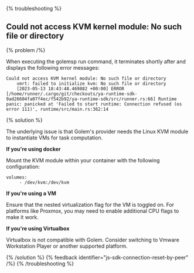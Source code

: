 {% troubleshooting %}

## Could not access KVM kernel module: No such file or directory

{% problem /%}

When executing the golemsp run command, it terminates shortly after and displays the following error messages:

```
Could not access KVM kernel module: No such file or directory
    vmrt: failed to initialize kvm: No such file or directory
    [2023-05-13 18:43:48.469882 +00:00] ERROR [/home/runner/.cargo/git/checkouts/ya-runtime-sdk-9ad26604fa07f4ec/f542b92/ya-runtime-sdk/src/runner.rs:66] Runtime panic: panicked at 'Failed to start runtime: Connection refused (os error 111)', runtime/src/main.rs:362:14
```

{% solution %}

The underlying issue is that Golem's provider needs the Linux KVM module to instantiate VMs for task computation.

**If you're using docker**

Mount the KVM module within your container with the following configuration:

```
volumes:
     - /dev/kvm:/dev/kvm
```

**If you're using a VM**

Ensure that the nested virtualization flag for the VM is toggled on. For platforms like Proxmox, you may need to enable additional CPU flags to make it work.

**If you're using Virtualbox**

Virtualbox is not compatible with Golem. Consider switching to Vmware Workstation Player or another supported platform.

{% /solution %}
{% feedback identifier="js-sdk-connection-reset-by-peer" /%}
{% /troubleshooting %}
